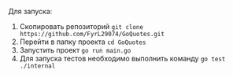 Для запуска:
1) Скопировать репозиторий `git clone https://github.com/FyrL29074/GoQuotes.git`
2) Перейти в папку проекта `cd GoQuotes`
3) Запустить проект `go run main.go`
4) Для запуска тестов необходимо выполнить команду `go test ./internal`
